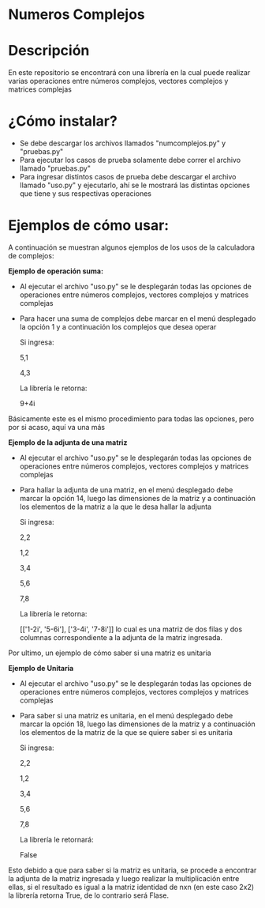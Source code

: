 # Numeros Complejos
# Descripción
En este repositorio se encontrará con una librería en la cual puede realizar varias operaciones entre números complejos, vectores complejos y matrices complejas

# ¿Cómo instalar?
- Se debe descargar los archivos llamados "numcomplejos.py" y "pruebas.py"
- Para ejecutar los casos de prueba solamente debe correr el archivo llamado "pruebas.py"
- Para ingresar distintos casos de prueba debe descargar el archivo llamado "uso.py" y ejecutarlo, ahí se le mostrará las distintas opciones que tiene y sus respectivas operaciones

# Ejemplos de cómo usar:
A continuación se muestran algunos ejemplos de los usos de la calculadora de complejos:

**Ejemplo de operación suma:**
- Al ejecutar el archivo "uso.py" se le desplegarán todas las opciones de operaciones entre números complejos, vectores complejos y matrices complejas
- Para hacer una suma de complejos debe marcar en el menú desplegado la opción 1 y a continuación los complejos que desea operar

  Si ingresa:
  
    5,1

    4,3

  La librería le retorna:

    9+4i

Básicamente este es el mismo procedimiento para todas las opciones, pero por si acaso, aquí va una más

**Ejemplo de la adjunta de una matriz**

- Al ejecutar el archivo "uso.py" se le desplegarán todas las opciones de operaciones entre números complejos, vectores complejos y matrices complejas
- Para hallar la adjunta de una matriz, en el menú desplegado debe marcar la opción 14, luego las dimensiones de la matriz y a continuación los elementos de la matriz a la que le desa hallar la adjunta

  Si ingresa:
  
    2,2
    
    1,2
    
    3,4
    
    5,6
    
    7,8
    
  La librería le retorna:
    
    [['1-2i', '5-6i'], ['3-4i', '7-8i']]
    lo cual es una matriz de dos filas y dos columnas correspondiente a la adjunta de la matriz ingresada.
    
 Por ultimo, un ejemplo de cómo saber si una matriz es unitaria
 
 **Ejemplo de Unitaria**
 
 - Al ejecutar el archivo "uso.py" se le desplegarán todas las opciones de operaciones entre números complejos, vectores complejos y matrices complejas
- Para saber si una matriz es unitaria, en el menú desplegado debe marcar la opción 18, luego las dimensiones de la matriz y a continuación los elementos de la matriz de la que se quiere saber si es unitaria

  Si ingresa:
    
    2,2
    
    1,2
    
    3,4
    
    5,6
    
    7,8
    
  La librería le retornará:
  
    False
    
Esto debido a que para saber si la matriz es unitaria, se procede a encontrar la adjunta de la matriz ingresada y luego realizar la multiplicación entre ellas, si el resultado es igual a la matriz identidad de nxn (en este caso 2x2) la librería retorna True, de lo contrario será Flase.
